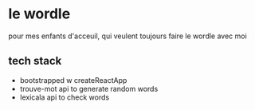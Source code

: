 # le wordle
pour mes enfants d'acceuil, qui veulent toujours faire le wordle avec moi

## tech stack
- bootstrapped w createReactApp
- trouve-mot api to generate random words
- lexicala api to check words